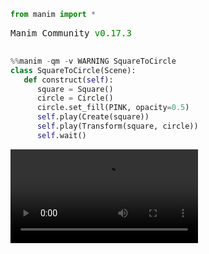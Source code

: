 ```python
from manim import *
```


<pre style="white-space:pre;overflow-x:auto;line-height:normal;font-family:Menlo,'DejaVu Sans Mono',consolas,'Courier New',monospace">Manim Community <span style="color: #008000; text-decoration-color: #008000">v0.17.3</span>

</pre>




```python
%%manim -qm -v WARNING SquareToCircle
class SquareToCircle(Scene):
   def construct(self):
      square = Square()
      circle = Circle()
      circle.set_fill(PINK, opacity=0.5)
      self.play(Create(square))
      self.play(Transform(square, circle))
      self.wait()
```

                                                                                    


<video src="media/jupyter/SquareToCircle@2024-02-04@20-58-46.mp4" controls autoplay loop style="max-width: 60%;"  >
      Your browser does not support the <code>video</code> element.
    </video>

